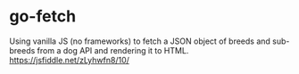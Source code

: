 # go-fetch
Using vanilla JS (no frameworks) to fetch a JSON object of breeds and sub-breeds from a dog API and rendering it to HTML. https://jsfiddle.net/zLyhwfn8/10/
